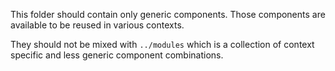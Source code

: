 This folder should contain only generic components. Those components are
available to be reused in various contexts.

They should not be mixed with `../modules` which is a collection of
context specific and less generic component combinations.
